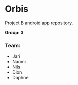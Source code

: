 # Orbis
Project B android app repository.

**Group: 3**

### Team:
- Jari
- Naomi
- Nils
- Dion
- Daphne
